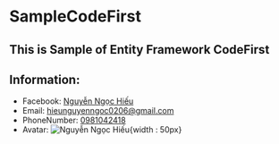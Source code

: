 # SampleCodeFirst
## This is Sample of Entity Framework CodeFirst
## Information:
 * Facebook: [Nguyễn Ngọc Hiếu](https://www.facebook.com/TH.HUST)
 * Email: [hieunguyenngoc0206@gmail.com](mailto:hieunguyenngoc0206@gmail.com)
 * PhoneNumber: [0981042418](tel://0981042418)
 * Avatar: ![Nguyễn Ngọc Hiếu](http://sanslab.vn/UploadedFiles/files/anh_gai.jpg){width : 50px}
